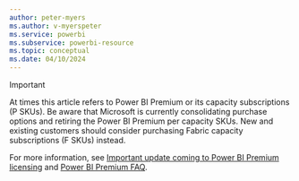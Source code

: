 ```yaml
---
author: peter-myers
ms.author: v-myerspeter
ms.service: powerbi
ms.subservice: powerbi-resource
ms.topic: conceptual
ms.date: 04/10/2024
---
```

> [!IMPORTANT]
> At times this article refers to Power BI Premium or its capacity subscriptions (P SKUs). Be aware that Microsoft is currently consolidating purchase options and retiring the Power BI Premium per capacity SKUs. New and existing customers should consider purchasing Fabric capacity subscriptions (F SKUs) instead.
>
> For more information, see [Important update coming to Power BI Premium licensing](https://powerbi.microsoft.com/blog/important-update-coming-to-power-bi-premium-licensing/) and [Power BI Premium FAQ](../enterprise/service-premium-faq).

